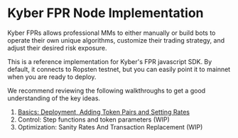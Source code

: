 # Kyber FPR Node Implementation

Kyber FPRs allows professional MMs to either manually or build bots to operate their own unique algorithms, customize their trading strategy, and adjust their desired risk exposure. 

This is a reference implementation for Kyber's FPR javascript SDK. By default, it connects to Ropsten testnet, but you can easily point it to mainnet when you are ready to deploy. 

We recommend reviewing the following walkthroughs to get a good understanding of the key ideas.

1. [Basics: Deployment, Adding Token Pairs and Setting Rates](walkthroughs/basicsWalkthrough.md)
2. Control: Step functions and token parameters (WIP)
3. Optimization: Sanity Rates And Transaction Replacement (WIP)
